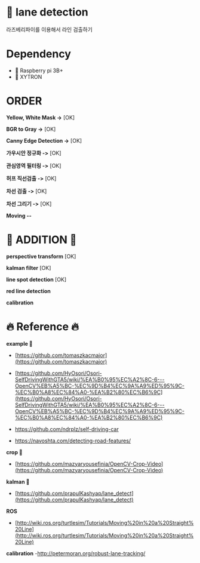 # :sunflower: lane detection

라즈베리파이를 이용해서 라인 검출하기

# Dependency
- :strawberry: Raspberry pi 3B+
- :car: XYTRON

# ORDER

**Yellow, White Mask ->** [OK]


**BGR to Gray ->** [OK]


**Canny Edge Detection ->** [OK]


**가우시안 정규화 ->** [OK]


**관심영역 필터링 ->** [OK]


**허프 직선검출 ->** [OK]


**차선 검출 ->** [OK]


**차선 그리기 ->** [OK]


**Moving --** 

# 📣 ADDITION 📣

**perspective transform** [OK]


**kalman filter** [OK]


**line spot detection** [OK]


**red line detection**


**calibration**

# :fire: Reference :fire:

**example :running:**

- [https://github.com/tomaszkacmajor](https://github.com/tomaszkacmajor)

- [https://github.com/HyOsori/Osori-SelfDrivingWithGTA5/wiki/%EA%B0%95%EC%A2%8C-6---OpenCV%EB%A5%BC-%EC%9D%B4%EC%9A%A9%ED%95%9C-%EC%B0%A8%EC%84%A0-%EA%B2%80%EC%B6%9C](https://github.com/HyOsori/Osori-SelfDrivingWithGTA5/wiki/%EA%B0%95%EC%A2%8C-6---OpenCV%EB%A5%BC-%EC%9D%B4%EC%9A%A9%ED%95%9C-%EC%B0%A8%EC%84%A0-%EA%B2%80%EC%B6%9C)

- https://github.com/ndrplz/self-driving-car

- https://navoshta.com/detecting-road-features/

**crop :running:**

- [https://github.com/mazyaryousefinia/OpenCV-Crop-Video](https://github.com/mazyaryousefinia/OpenCV-Crop-Video)

**kalman :running:**

- [https://github.com/prapulKashyap/lane_detect](https://github.com/prapulKashyap/lane_detect)

**ROS**

- [http://wiki.ros.org/turtlesim/Tutorials/Moving%20in%20a%20Straight%20Line](http://wiki.ros.org/turtlesim/Tutorials/Moving%20in%20a%20Straight%20Line)

**calibration**
-http://petermoran.org/robust-lane-tracking/

